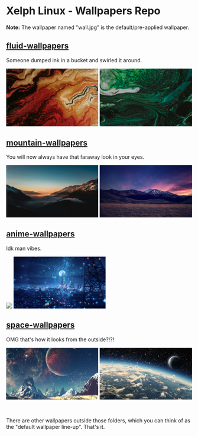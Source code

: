 # Xelph Linux - Wallpapers Repo

**Note:** The wallpaper named "wall.jpg" is the default/pre-applied wallpaper.

## [fluid-wallpapers](.\usr\share\backgrounds\fluid-wallpapers) 

Someone dumped ink in a bucket and swirled it around.

<p align="left">
  <img width="49.5%" src="usr\share\backgrounds\fluid-wallpapers\15.jpg" />
  <img width="49.5%" src="usr\share\backgrounds\fluid-wallpapers\16.jpg" />
</p>

## [mountain-wallpapers](.\usr\share\backgrounds\mountain-wallpapers)

You will now always have that faraway look in your eyes.

<p align="left">
  <img width="49.5%" src="usr\share\backgrounds\mountain-wallpapers\08.jpg" />
  <img width="49.5%" src="usr\share\backgrounds\mountain-wallpapers\25.jpg" />
</p>

## [anime-wallpapers](usr\share\backgrounds\anime-wallpapers)

Idk man vibes.

<p align="left">
  <img width="49.5%" src="usr\share\backgrounds\anime-wallpapers\05.jpg" />
  <img width="49.5%" src="usr\share\backgrounds\anime-wallpapers\03.jpg" />
</p>

## [space-wallpapers](usr\share\backgrounds\space-wallpapers)

OMG that's how it looks from the outside?!?!

<p align="left">
  <img width="49.5%" src="usr\share\backgrounds\space-wallpapers\06.jpg" />
  <img width="49.5%" src="usr\share\backgrounds\space-wallpapers\07.jpg" />
</p>
<br>

There are other wallpapers outside those folders, which you can think of as the "default wallpaper line-up". That's it.
